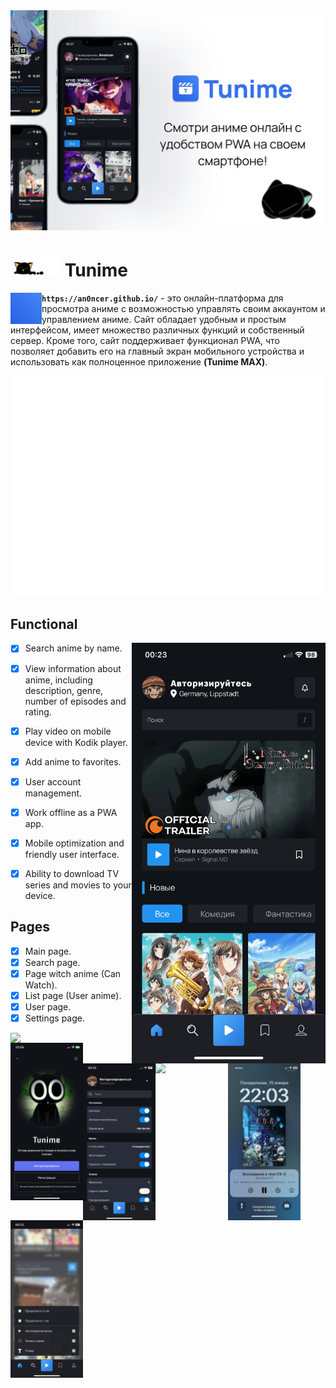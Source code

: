 <picture>
  <source media="(prefers-color-scheme: dark)" srcset="https://raw.githubusercontent.com/AN0NCER/resources/refs/heads/main/git-tunime/github_preview_black.png">
  <source media="(prefers-color-scheme: light)" srcset="https://raw.githubusercontent.com/AN0NCER/resources/refs/heads/main/git-tunime/github_preview_white.png">
  <img alt="Shows an illustrated sun in light mode and a moon with stars in dark mode." src="https://raw.githubusercontent.com/AN0NCER/resources/refs/heads/main/git-tunime/github_preview_white.png">
</picture>


# <img src="https://raw.githubusercontent.com/AN0NCER/resources/refs/heads/main/git-tunime/gif_tunime.gif" width="80" /> Tunime

<img src="https://raw.githubusercontent.com/AN0NCER/resources/49330600f3a5954c42ef1a0eb7241d02dbf9ade7/git-tunime/icon_animation.svg" align="left" width="50" />

**`https://an0ncer.github.io/`** - это онлайн-платформа для просмотра аниме с возможностью управлять своим аккаунтом и управлением аниме. Сайт обладает удобным и простым интерфейсом, имеет множество различных функций и собственный сервер. Кроме того, сайт поддерживает функционал PWA, что позволяет добавить его на главный экран мобильного устройства и использовать как полноценное приложение **(Tunime MAX)**.

<picture>
  <source media="(prefers-color-scheme: dark)" srcset="https://raw.githubusercontent.com/AN0NCER/resources/427570e6134fdcece9aba4d68a1b247d5354d9c6/git-tunime/tunime_max_dark.svg">
  <source media="(prefers-color-scheme: light)" srcset="https://raw.githubusercontent.com/AN0NCER/resources/427570e6134fdcece9aba4d68a1b247d5354d9c6/git-tunime/tunime_max_light.svg">
  <img alt="Shows an illustrated sun in light mode and a moon with stars in dark mode." src="https://raw.githubusercontent.com/AN0NCER/resources/427570e6134fdcece9aba4d68a1b247d5354d9c6/git-tunime/tunime_max_dark.svg">
</picture>

## Functional

<img src="https://raw.githubusercontent.com/AN0NCER/resources/main/screenshot_6.PNG" align="right" width="310">

- [X] Search anime by name.
- [X] View information about anime, including description, genre, number of episodes and rating.
- [X] Play video on mobile device with Kodik player.
- [X] Add anime to favorites.
- [X] User account management.
- [X] Work offline as a PWA app.
- [X] Mobile optimization and friendly user interface.
- [X] Ability to download TV series and movies to your device.


## Pages

- [X] Main page.
- [X] Search page.
- [X] Page witch anime (Can Watch).
- [X] List page (User anime).
- [X] User page.
- [X] Settings page.

<img src="https://raw.githubusercontent.com/AN0NCER/resources/main/screenshot_2.PNG" align="left" width="23%">
<img src="https://raw.githubusercontent.com/AN0NCER/resources/main/screenshot_3.PNG" align="left" width="23%">
<img src="https://raw.githubusercontent.com/AN0NCER/resources/main/screenshot_4.PNG" align="left" width="23%">
<img src="https://raw.githubusercontent.com/AN0NCER/resources/main/screenshot_5.PNG" align="left" width="23%">
<img src ="https://raw.githubusercontent.com/AN0NCER/resources/main/screenshot_7.jpg" align="left" width="23%">
<img src ="https://raw.githubusercontent.com/AN0NCER/resources/main/screenshot_8.png" align="left" width="23%">